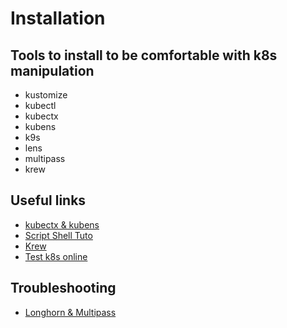 # Installation

## Tools to install to be comfortable with k8s manipulation

* kustomize
* kubectl
* kubectx
* kubens
* k9s
* lens
* multipass
* krew

## Useful links

- [kubectx & kubens](https://blog.zwindler.fr/2018/08/28/utiliser-kubectx-kubens-pour-changer-facilement-de-context-et-de-namespace-dans-kubernetes/)
- [Script Shell Tuto](https://doc.ubuntu-fr.org/tutoriel/script_shell)
- [Krew](https://krew.sigs.k8s.io/docs/user-guide/setup/install/)
- [Test k8s online](https://labs.play-with-k8s.com)

## Troubleshooting
- [Longhorn & Multipass](https://artsysops.com/2021/10/31/how-to-make-rancher-longhorn-work-with-microk8s/)
